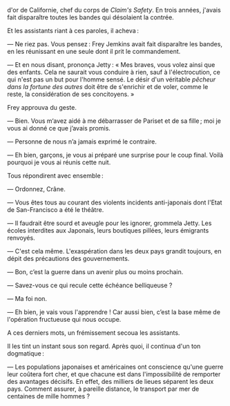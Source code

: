 d'or de Californie, chef du corps de _Claim's Safety_. En trois années, j'avais fait disparaître toutes les bandes qui désolaient la contrée.

Et les assistants riant à ces paroles, il acheva :

— Ne riez pas. Vous pensez : Frey Jemkins avait fait disparaître les bandes, en les réunissant en une seule dont il prit le commandement.

— Et en nous disant, prononça Jetty : « Mes braves, vous volez ainsi que des enfants. Cela ne saurait vous conduire à rien, sauf à l'électrocution, ce
qui n'est pas un but pour l'homme sensé. Le désir d'un véritable _pêcheur
dans la fortune des autres_ doit être de s'enrichir et de voler, comme le reste, la considération de ses concitoyens. »

Frey approuva du geste.

— Bien. Vous m‘avez aidé à me débarrasser de Pariset et de sa fille ; moi
je vous ai donné ce que j’avais promis.

— Personne de nous n’a jamais exprimé le contraire.

— Eh bien, garçons, je vous ai préparé une surprise pour le coup final.
Voilà pourquoi je vous ai réunis cette nuit.

Tous répondirent avec ensemble :

— Ordonnez, Crâne.

— Vous êtes tous au courant des violents incidents anti-japonais dont l'Etat de San-Francisco a été le théâtre.

— Il faudrait être sourd et aveugle pour les ignorer, grommela Jetty. Les
écoles interdites aux Japonais, leurs boutiques pillées, leurs émigrants renvoyés.

— C'est cela même. L'exaspération dans les deux pays grandit toujours, en dépit des précautions des gouvernements.

— Bon, c’est la guerre dans un avenir plus ou moins prochain.

— Savez-vous ce qui recule cette échéance belliqueuse ?

— Ma foi non.

— Eh bien, je vais vous l'apprendre ! Car aussi bien, c’est la base même de
l'opération fructueuse qui nous occupe.

A ces derniers mots, un frémissement secoua les assistants.

Il les tint un instant sous son regard. Après quoi, il continua d'un ton
dogmatique :

— Les populations japonaises et américaines ont conscience qu'une guerre
leur coûtera fort cher, et que chacune est dans l'impossibilité de remporter
des avantages décisifs. En effet, des milliers de lieues séparent les deux
pays. Comment assurer, à pareille distance, le transport par mer de centaines de mille hommes ?
